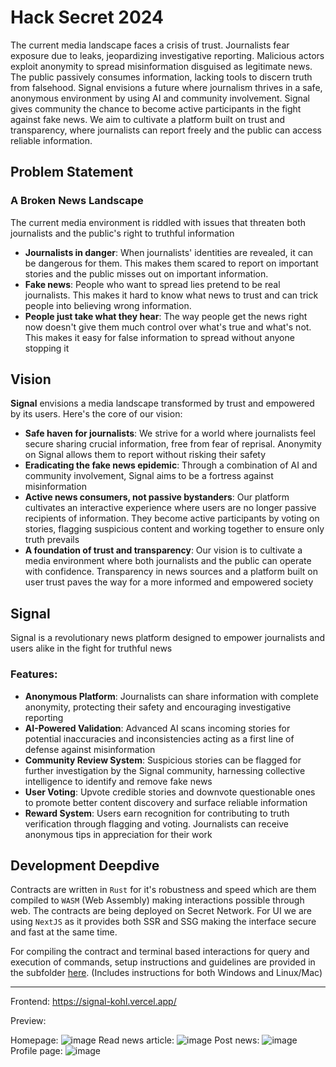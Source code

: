 # Hack Secret 2024

The current media landscape faces a crisis of trust. Journalists fear exposure due to leaks, jeopardizing investigative reporting. Malicious actors exploit anonymity to spread misinformation disguised as legitimate news. The public passively consumes information, lacking tools to discern truth from falsehood. Signal envisions a future where journalism thrives in a safe, anonymous environment by using AI and community involvement. Signal gives community the chance to become active participants in the fight against fake news. We aim to cultivate a platform built on trust and transparency, where journalists can report freely and the public can access reliable information.

## Problem Statement
### A Broken News Landscape
The current media environment is riddled with issues that threaten both journalists and the public's right to truthful information

- **Journalists in danger**: When journalists' identities are revealed, it can be dangerous for them. This makes them scared to report on important stories and the public misses out on important information.
- **Fake news**: People who want to spread lies pretend to be real journalists. This makes it hard to know what news to trust and can trick people into believing wrong information.
- **People just take what they hear**: The way people get the news right now doesn't give them much control over what's true and what's not. This makes it easy for false information to spread without anyone stopping it

## Vision
**Signal** envisions a media landscape transformed by trust and empowered by its users. Here's the core of our vision:

- **Safe haven for journalists**: We strive for a world where journalists feel secure sharing crucial information, free from fear of reprisal. Anonymity on Signal allows them to report without risking their safety
- **Eradicating the fake news epidemic**: Through a combination of AI and community involvement, Signal aims to be a fortress against misinformation
- **Active news consumers, not passive bystanders**: Our platform cultivates an interactive experience where users are no longer passive recipients of information. They become active participants by voting on stories, flagging suspicious content and working together to ensure only truth prevails
- **A foundation of trust and transparency**: Our vision is to cultivate a media environment where both journalists and the public can operate with confidence. Transparency in news sources and a platform built on user trust paves the way for a more informed and empowered society
  

## Signal
Signal is a revolutionary news platform designed to empower journalists and users alike in the fight for truthful news

### Features:
- **Anonymous Platform**: Journalists can share information with complete anonymity, protecting their safety and encouraging investigative reporting
- **AI-Powered Validation**: Advanced AI scans incoming stories for potential inaccuracies and inconsistencies acting as a first line of defense against misinformation
- **Community Review System**: Suspicious stories can be flagged for further investigation by the Signal community, harnessing collective intelligence to identify and remove fake news
- **User Voting**: Upvote credible stories and downvote questionable ones to promote better content discovery and surface reliable information
- **Reward System**: Users earn recognition for contributing to truth verification through flagging and voting. Journalists can receive anonymous tips in appreciation for their work

## Development Deepdive

Contracts are written in `Rust` for it's robustness and speed which are them compiled to `WASM` (Web Assembly) making interactions possible through web. The contracts are being deployed on Secret Network. For UI we are using `NextJS` as it provides both SSR and SSG making the interface secure and fast at the same time.

For compiling the contract and terminal based interactions for query and execution of commands, setup instructions and guidelines are provided in the subfolder [here](https://github.com/KarthikS373/signal/tree/main/contract#readme). (Includes instructions for both Windows and Linux/Mac)

---

Frontend: https://signal-kohl.vercel.app/

Preview:

Homepage:
![image](https://github.com/KarthikS373/signal/assets/31801256/c1416487-ef28-4549-9fa7-6b1651f70730)
Read news article:
![image](https://github.com/KarthikS373/signal/assets/31801256/45fe3029-9849-4aeb-a0b0-c383ab277e7f)
Post news:
![image](https://github.com/KarthikS373/signal/assets/31801256/cba828a4-44ed-4a4c-85f1-65fa96ae81ae)
Profile page:
![image](https://github.com/KarthikS373/signal/assets/31801256/50631a28-b21d-4f83-9260-421bacdf74ad)
